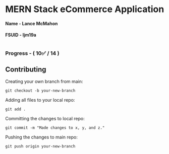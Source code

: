 # MERN Stack eCommerce Application

#### Name - Lance McMahon
#### FSUID - ljm19a
#

### Progress - ( 10✅ / 14 )

## Contributing

Creating your own branch from main:
```
git checkout -b your-new-branch
```

Adding all files to your local repo:
```
git add .
```

Committing the changes to local repo:
```
git commit -m "Made changes to x, y, and z."
```

Pushing the changes to main repo:
```
git push origin your-new-branch
```
